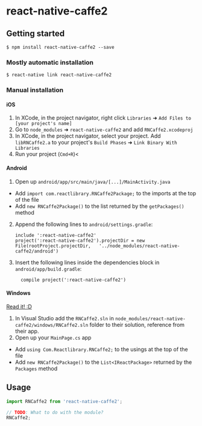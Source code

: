 
# react-native-caffe2

## Getting started

`$ npm install react-native-caffe2 --save`

### Mostly automatic installation

`$ react-native link react-native-caffe2`

### Manual installation


#### iOS

1. In XCode, in the project navigator, right click `Libraries` ➜ `Add Files to [your project's name]`
2. Go to `node_modules` ➜ `react-native-caffe2` and add `RNCaffe2.xcodeproj`
3. In XCode, in the project navigator, select your project. Add `libRNCaffe2.a` to your project's `Build Phases` ➜ `Link Binary With Libraries`
4. Run your project (`Cmd+R`)<

#### Android

1. Open up `android/app/src/main/java/[...]/MainActivity.java`
  - Add `import com.reactlibrary.RNCaffe2Package;` to the imports at the top of the file
  - Add `new RNCaffe2Package()` to the list returned by the `getPackages()` method
2. Append the following lines to `android/settings.gradle`:
  	```
  	include ':react-native-caffe2'
  	project(':react-native-caffe2').projectDir = new File(rootProject.projectDir, 	'../node_modules/react-native-caffe2/android')
  	```
3. Insert the following lines inside the dependencies block in `android/app/build.gradle`:
  	```
      compile project(':react-native-caffe2')
  	```

#### Windows
[Read it! :D](https://github.com/ReactWindows/react-native)

1. In Visual Studio add the `RNCaffe2.sln` in `node_modules/react-native-caffe2/windows/RNCaffe2.sln` folder to their solution, reference from their app.
2. Open up your `MainPage.cs` app
  - Add `using Com.Reactlibrary.RNCaffe2;` to the usings at the top of the file
  - Add `new RNCaffe2Package()` to the `List<IReactPackage>` returned by the `Packages` method


## Usage
```javascript
import RNCaffe2 from 'react-native-caffe2';

// TODO: What to do with the module?
RNCaffe2;
```
  